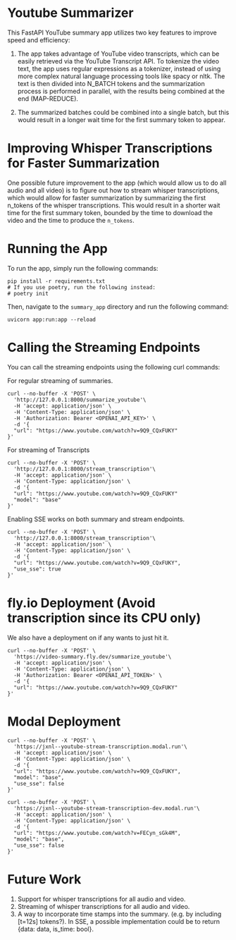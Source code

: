 # Youtube Summarizer
This FastAPI YouTube summary app utilizes two key features to improve speed and efficiency:

1. The app takes advantage of YouTube video transcripts, which can be easily retrieved via the YouTube Transcript API.
To tokenize the video text, the app uses regular expressions as a tokenizer, instead of using more complex natural language processing tools like spacy or nltk. The text is then divided into N_BATCH tokens and the summarization process is performed in parallel, with the results being combined at the end (MAP-REDUCE).

2. The summarized batches could be combined into a single batch, but this would result in a longer wait time for the first summary token to appear.

# Improving Whisper Transcriptions for Faster Summarization
One possible future improvement to the app (which would allow us to do all audio and all video) is to figure out how to stream whisper transcriptions, which would allow for faster summarization by summarizing the first n_tokens of the whisper transcriptions. This would result in a shorter wait time for the first summary token, bounded by the time to download the video and the time to produce the `n_tokens`.

# Running the App
To run the app, simply run the following commands:

```
pip install -r requirements.txt
# If you use poetry, run the following instead:
# poetry init
```

Then, navigate to the `summary_app` directory and run the following command:

```
uvicorn app:run:app --reload
```

# Calling the Streaming Endpoints
You can call the streaming endpoints using the following curl commands:

For regular streaming of summaries.

```
curl --no-buffer -X 'POST' \
  'http://127.0.0.1:8000/summarize_youtube'\
  -H 'accept: application/json' \
  -H 'Content-Type: application/json' \
  -H 'Authorization: Bearer <OPENAI_API_KEY>' \
  -d '{
  "url": "https://www.youtube.com/watch?v=9Q9_CQxFUKY"
}'
```

For streaming of Transcripts

```
curl --no-buffer -X 'POST' \
  'http://127.0.0.1:8000/stream_transcription'\
  -H 'accept: application/json' \
  -H 'Content-Type: application/json' \
  -d '{
  "url": "https://www.youtube.com/watch?v=9Q9_CQxFUKY"
  "model": "base"
}'
```

Enabling SSE works on both summary and stream endpoints.

```
curl --no-buffer -X 'POST' \
  'http://127.0.0.1:8000/stream_transcription'\
  -H 'accept: application/json' \
  -H 'Content-Type: application/json' \
  -d '{
  "url": "https://www.youtube.com/watch?v=9Q9_CQxFUKY", 
  "use_sse": true
}'
```

# fly.io Deployment (Avoid transcription since its CPU only)

We also have a deployment on if any wants to just hit it. 

```
curl --no-buffer -X 'POST' \
  'https://video-summary.fly.dev/summarize_youtube'\
  -H 'accept: application/json' \
  -H 'Content-Type: application/json' \
  -H 'Authorization: Bearer <OPENAI_API_TOKEN>' \
  -d '{
  "url": "https://www.youtube.com/watch?v=9Q9_CQxFUKY"
}'
```

# Modal Deployment 

```
curl --no-buffer -X 'POST' \
  'https://jxnl--youtube-stream-transcription.modal.run'\
  -H 'accept: application/json' \
  -H 'Content-Type: application/json' \
  -d '{
  "url": "https://www.youtube.com/watch?v=9Q9_CQxFUKY",
  "model": "base",
  "use_sse": false
}'

curl --no-buffer -X 'POST' \
  'https://jxnl--youtube-stream-transcription-dev.modal.run'\
  -H 'accept: application/json' \
  -H 'Content-Type: application/json' \
  -d '{
  "url": "https://www.youtube.com/watch?v=FECyn_sGk4M",
  "model": "base",
  "use_sse": false
}'
```

# Future Work
1. Support for whisper transcriptions for all audio and video.
2. Streaming of whisper transcriptions for all audio and video.
3. A way to incorporate time stamps into the summary. (e.g. by including [t=12s] tokens?). In SSE, a possible implementation could be to return {data: data, is_time: bool}.